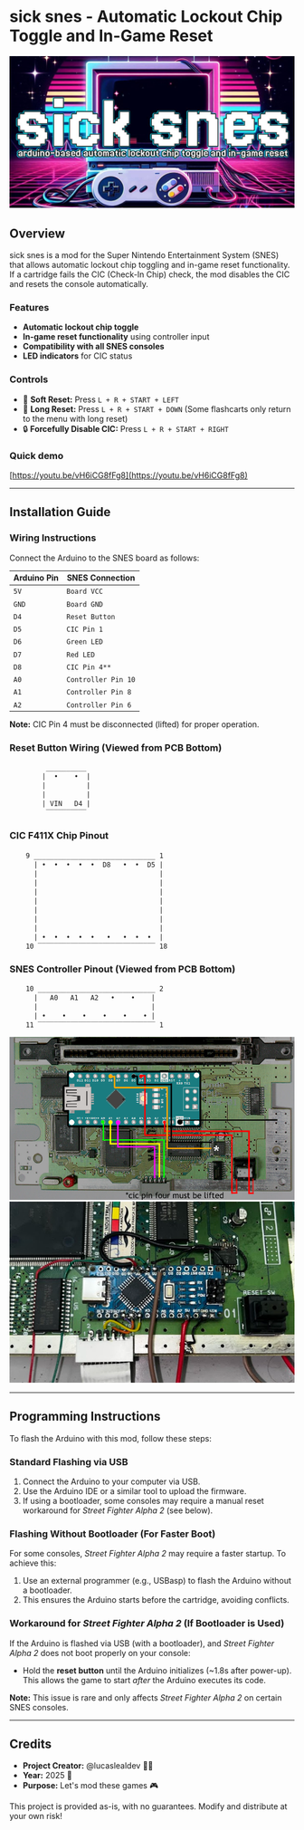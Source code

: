 # sick snes - Automatic Lockout Chip Toggle and In-Game Reset
![sick snes logo](images/logo.jpg)
## Overview
sick snes is a mod for the Super Nintendo Entertainment System (SNES) that allows automatic lockout chip toggling and in-game reset functionality. If a cartridge fails the CIC (Check-In Chip) check, the mod disables the CIC and resets the console automatically.

### Features
- **Automatic lockout chip toggle**
- **In-game reset functionality** using controller input
- **Compatibility with all SNES consoles**
- **LED indicators** for CIC status

### Controls
- 🔄 **Soft Reset:** Press `L + R + START + LEFT`
- 🔄 **Long Reset:** Press `L + R + START + DOWN` (Some flashcarts only return to the menu with long reset)
- 🔒 **Forcefully Disable CIC:** Press `L + R + START + RIGHT`

### Quick demo
[https://youtu.be/vH6iCG8fFg8](https://youtu.be/vH6iCG8fFg8)

---

## Installation Guide
### Wiring Instructions
Connect the Arduino to the SNES board as follows:

| Arduino Pin | SNES Connection   |
|------------|------------------|
| `5V`       | `Board VCC`       |
| `GND`      | `Board GND`       |
| `D4`       | `Reset Button`    |
| `D5`       | `CIC Pin 1`       |
| `D6`       | `Green LED`       |
| `D7`       | `Red LED`         |
| `D8`       | `CIC Pin 4**`     |
| `A0`       | `Controller Pin 10` |
| `A1`       | `Controller Pin 8`  |
| `A2`       | `Controller Pin 6`  |

**Note:** CIC Pin 4 must be disconnected (lifted) for proper operation.

### Reset Button Wiring (Viewed from PCB Bottom)
```
         __________
        |  •    •  |
        |          |
        |          |
        | VIN   D4 |
         ‾‾‾‾‾‾‾‾‾‾
```

### CIC F411X Chip Pinout
```
    9 ______________________________ 1
      | •  •  •  •  •  D8   •  •  D5 |
      |                              |
      |                              |
      |                              |
      |                              |
      |                              |
      |                              |
      |                              |
      | •  •  •  •  •   •   •  •  •  |
    10 ‾‾‾‾‾‾‾‾‾‾‾‾‾‾‾‾‾‾‾‾‾‾‾‾‾‾‾‾‾ 18
```

### SNES Controller Pinout (Viewed from PCB Bottom)
```
    10 _____________________________ 2
      |   A0   A1   A2   •    •    |
      |                            |
      | •    •    •    •    •    • |
    11 ‾‾‾‾‾‾‾‾‾‾‾‾‾‾‾‾‾‾‾‾‾‾‾‾‾‾‾‾‾ 1
```

![installation scheme](images/scheme.png)
![sample installation](images/example-1.png)

---

## Programming Instructions
To flash the Arduino with this mod, follow these steps:

### Standard Flashing via USB
1. Connect the Arduino to your computer via USB.
2. Use the Arduino IDE or a similar tool to upload the firmware.
3. If using a bootloader, some consoles may require a manual reset workaround for *Street Fighter Alpha 2* (see below).

### Flashing Without Bootloader (For Faster Boot)
For some consoles, *Street Fighter Alpha 2* may require a faster startup. To achieve this:
1. Use an external programmer (e.g., USBasp) to flash the Arduino without a bootloader.
2. This ensures the Arduino starts before the cartridge, avoiding conflicts.

### Workaround for *Street Fighter Alpha 2* (If Bootloader is Used)
If the Arduino is flashed via USB (with a bootloader), and *Street Fighter Alpha 2* does not boot properly on your console:
- Hold the **reset button** until the Arduino initializes (~1.8s after power-up). This allows the game to start *after* the Arduino executes its code.

**Note:** This issue is rare and only affects *Street Fighter Alpha 2* on certain SNES consoles.

---

## Credits
- **Project Creator:** @lucaslealdev 🙋‍♂️
- **Year:** 2025 📅
- **Purpose:** Let's mod these games 🎮

This project is provided as-is, with no guarantees. Modify and distribute at your own risk!

